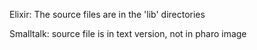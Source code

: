 Elixir: The source files are in the 'lib' directories

Smalltalk: source file is in text version, not in pharo image
